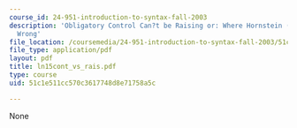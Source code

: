 ```yaml
---
course_id: 24-951-introduction-to-syntax-fall-2003
description: 'Obligatory Control Can?t be Raising or: Where Hornstein (1999) Got It
  Wrong'
file_location: /coursemedia/24-951-introduction-to-syntax-fall-2003/51c1e511cc570c3617748d8e71758a5c_ln15cont_vs_rais.pdf
file_type: application/pdf
layout: pdf
title: ln15cont_vs_rais.pdf
type: course
uid: 51c1e511cc570c3617748d8e71758a5c

---
```

None